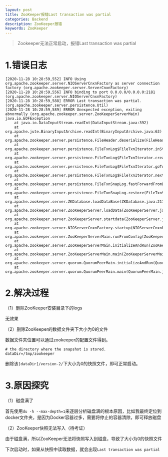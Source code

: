 ```yaml
---
layout: post
title: ZooKeeper报错Last transaction was partial
categories: Backend
description: ZooKeeper报错
keywords: ZooKeeper
---
```


> Zookeeper无法正常启动，报错Last transaction was partial
>

# 1.错误日志

```
[2020-11-28 10:28:59,552] INFO Using org.apache.zookeeper.server.NIOServerCnxnFactory as server connection factory (org.apache.zookeeper.server.ServerCnxnFactory)
[2020-11-28 10:28:59,556] INFO binding to port 0.0.0.0/0.0.0.0:2181 (org.apache.zookeeper.server.NIOServerCnxnFactory)
[2020-11-28 10:28:59,588] ERROR Last transaction was partial. (org.apache.zookeeper.server.persistence.Util)
[2020-11-28 10:28:59,589] ERROR Unexpected exception, exiting abnormally (org.apache.zookeeper.server.ZooKeeperServerMain)
java.io.EOFException
	at java.io.DataInputStream.readInt(DataInputStream.java:392)
	at org.apache.jute.BinaryInputArchive.readInt(BinaryInputArchive.java:63)
	at org.apache.zookeeper.server.persistence.FileHeader.deserialize(FileHeader.java:66)
	at org.apache.zookeeper.server.persistence.FileTxnLog$FileTxnIterator.inStreamCreated(FileTxnLog.java:588)
	at org.apache.zookeeper.server.persistence.FileTxnLog$FileTxnIterator.createInputArchive(FileTxnLog.java:607)
	at org.apache.zookeeper.server.persistence.FileTxnLog$FileTxnIterator.goToNextLog(FileTxnLog.java:573)
	at org.apache.zookeeper.server.persistence.FileTxnLog$FileTxnIterator.next(FileTxnLog.java:653)
	at org.apache.zookeeper.server.persistence.FileTxnSnapLog.fastForwardFromEdits(FileTxnSnapLog.java:219)
	at org.apache.zookeeper.server.persistence.FileTxnSnapLog.restore(FileTxnSnapLog.java:176)
	at org.apache.zookeeper.server.ZKDatabase.loadDataBase(ZKDatabase.java:217)
	at org.apache.zookeeper.server.ZooKeeperServer.loadData(ZooKeeperServer.java:284)
	at org.apache.zookeeper.server.ZooKeeperServer.startdata(ZooKeeperServer.java:407)
	at org.apache.zookeeper.server.NIOServerCnxnFactory.startup(NIOServerCnxnFactory.java:118)
	at org.apache.zookeeper.server.ZooKeeperServerMain.runFromConfig(ZooKeeperServerMain.java:122)
	at org.apache.zookeeper.server.ZooKeeperServerMain.initializeAndRun(ZooKeeperServerMain.java:89)
	at org.apache.zookeeper.server.ZooKeeperServerMain.main(ZooKeeperServerMain.java:55)
	at org.apache.zookeeper.server.quorum.QuorumPeerMain.initializeAndRun(QuorumPeerMain.java:119)
	at org.apache.zookeeper.server.quorum.QuorumPeerMain.main(QuorumPeerMain.java:81)
```

# 2.解决过程

（1）删除ZooKeeper安装目录下的logs

无效果

（2）删除ZooKeeper的数据文件夹下大小为0的文件

数据文件夹位置可以通过zookeeper的配置文件得到。

```properties
# the directory where the snapshot is stored.
dataDir=/tmp/zookeeper
```

删除该`[dataDir]/version-2/`下大小为0的快照文件，即可正常启动。

# 3.原因探究

（1）磁盘满了

首先使用`du -h --max-depth=1`来逐层分析磁盘满的根本原因，比如我最终定位到docker文件夹，是因为Docker容器过多，需要将停止的容器清除，即可释放磁盘

（2）ZooKeeper快照无法写入（待考证）

由于磁盘满，所以ZooKeeper无法将快照写入到磁盘，导致了大小为0的快照文件

下次启动时，如果从快照中读取数据，就会出现`Last transaction was partial`

